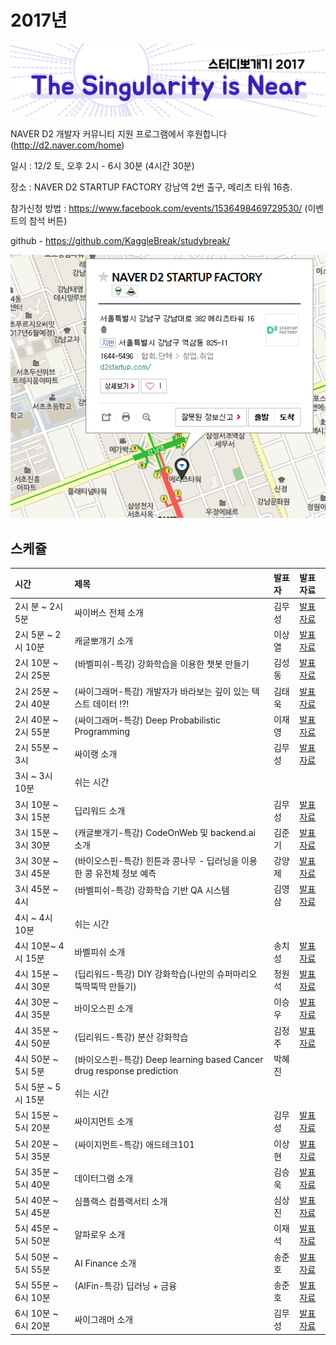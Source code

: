 # 2017년

![](img/title.png)

 NAVER D2 개발자 커뮤니티 지원 프로그램에서 후원합니다(http://d2.naver.com/home)
 
 일시 : 12/2 토, 오후 2시 - 6시 30분 (4시간 30분)
 
 장소 : NAVER D2 STARTUP FACTORY
       강남역 2번 출구, 메리츠 타워 16층.
 
 참가신청 방법 : https://www.facebook.com/events/1536498469729530/  (이벤트의 참석 버튼)
  
 github - https://github.com/KaggleBreak/studybreak/
 
![](img/d2.png)

## 스케쥴

| 시간                | 제목                                                                  | 발표자 | 발표자료 |
|:---	|:---	|:---	|:---	|
| 2시 분 ~ 2시 5분    | 싸이버스 전체 소개                                                    | 김무성 |[발표자료](https://drive.google.com/open?id=1nXSfNk7-z74zULzBZX6NKixc6KD-3lmU6Nlr_TujsHI)|
| 2시 5분 ~ 2시 10분  | 캐글뽀개기 소개                                                       | 이상열 |[발표자료](https://drive.google.com/open?id=1ry3dxJRanKvHFBeQig1KeoTdwlYg65NxTNj8okdEM1E)|
| 2시 10분 ~ 2시 25분 | (바벨피쉬-특강) 강화학습을 이용한 챗봇 만들기                         | 김성동 |[발표자료](https://drive.google.com/open?id=1eL9eg0pYOpmSrLEbcPHXdQiQfUiWEQ7_)|
| 2시 25분 ~ 2시 40분 | (싸이그래머-특강) 개발자가 바라보는 깊이 있는 텍스트 데이터 !?!       | 김태욱 |[발표자료](https://drive.google.com/open?id=15Ne9szhwy7WrohIcf9Y0G0xjlnsiCQ03)|
| 2시 40분 ~ 2시 55분 | (싸이그래머-특강) Deep Probabilistic Programming                      | 이재영 |[발표자료](https://drive.google.com/open?id=1fQhsLyQqSS8AFiTKTZyZpm6zyqilJ3Tu)|
| 2시 55분 ~ 3시      | 싸이랭 소개                                                           | 김무성 |[발표자료](https://drive.google.com/open?id=1SeD74ItdrpAuB3lWceZ5LgRrBbaCf8D6ztCAwsLr23U)|
| 3시 ~ 3시 10분      | 쉬는 시간                                                             |        |          |
| 3시 10분 ~ 3시 15분 | 딥리워드 소개                                                         | 김무성 |[발표자료](https://drive.google.com/open?id=1IHeCIW9bJpYSujl1zMlMyVh9Qht7T4fYPKRdP3pYvSA)|
| 3시 15분 ~ 3시 30분 | (캐글뽀개기-특강) CodeOnWeb 및 backend.ai 소개                        | 김준기 |[발표자료](https://drive.google.com/open?id=1qUY25XCwnp5rMoQ_8629IkOWUdYHibHe)|
| 3시 30분 ~ 3시 45분 | (바이오스핀-특강) 힌튼과 콩나무 - 딥러닝을 이용한 콩 유전체 정보 예측 | 강양제 |[발표자료](https://drive.google.com/open?id=1GDCHDvW_OZnRQMkHcFlHFUxxFMAaCN55)|
| 3시 45분 ~ 4시      | (바벨피쉬-특강) 강화학습 기반 QA 시스템                               | 김영삼 |[발표자료](https://drive.google.com/open?id=1dWM6fRufZFWQvqp2NKvqXjrfBe_68tnu)|
| 4시 ~ 4시 10분      | 쉬는 시간                                                             |        |          |
| 4시 10분~ 4시 15분  | 바벨피쉬 소개                                                         | 송치성 |[발표자료](https://drive.google.com/open?id=17_dvC26reJtbweGyM2X-QaAol5kFp1_1)  |
| 4시 15분 ~ 4시 30분 | (딥리워드-특강) DIY 강화학습(나만의 슈퍼마리오 뚝딱뚝딱 만들기)       | 정원석 |[발표자료](https://drive.google.com/open?id=1Kdgyj99Lfx4F84jf8c6-yz9yOmtQN0_TO-EfG11vkBM)|
| 4시 30분 ~ 4시 35분 | 바이오스핀 소개                                                       | 이승우 |[발표자료](https://drive.google.com/open?id=1RW8zHsX_6T6LFvHDj_6TyrSynTK8BlU3)|
| 4시 35분 ~ 4시 50분 | (딥리워드-특강) 분산 강화학습 | 김정주 |[발표자료](https://drive.google.com/open?id=1LSN12iY0bNDKmDeqlgGoswqpUqWjDgsI)|
| 4시 50분 ~ 5시 5분  | (바이오스핀-특강) Deep learning based Cancer drug response prediction | 박혜진 ||
| 5시 5분 ~ 5시 15분  | 쉬는 시간                                                             |        |          |
| 5시 15분 ~ 5시 20분 | 싸이지먼트 소개                                                       | 김무성 |[발표자료](https://drive.google.com/open?id=1r7NCOdsih4AupBNr22CLkb22VrRO62pFlMMcmSiIR0Q)|
| 5시 20분 ~ 5시 35분 | (싸이지먼트-특강) 애드테크101                                         | 이상현 |[발표자료](https://drive.google.com/open?id=1b5eEGbMN081PZiLGV1rQhvIXcnztpQ2p)|
| 5시 35분 ~ 5시 40분 | 데이터그램 소개                                                       | 김승욱 |[발표자료](https://drive.google.com/open?id=1gRFlhco6Zucbruy7RtLAeLADE0t1k4P2)|
| 5시 40분 ~ 5시 45분 | 심플랙스 컴플랙서티 소개                                              | 심상진 |[발표자료](https://drive.google.com/open?id=1KNEiNBm8IQJJpKcL43gw8y1JbueRFiwi)|
| 5시 45분 ~ 5시 50분 | 알파로우 소개                                                         | 이재석 |[발표자료](https://drive.google.com/open?id=1uwQ8KgD7065l8UCGep4ZLasAkfYFuNGK)|
| 5시 50분 ~ 5시 55분 | AI Finance 소개                                                       | 송준호 |[발표자료](https://drive.google.com/open?id=1CkS-t8EnIafM9ZD6uao29Y-XWnh_0Tr6)|
| 5시 55분 ~ 6시 10분 | (AIFin-특강) 딥러닝 + 금융                                            | 송준호 |[발표자료](https://drive.google.com/open?id=1Z8V6vMz2jW6fwxZZn_II8ozLvoZm0nZS)|
| 6시 10분 ~ 6시 20분 | 싸이그래머 소개                                                       | 김무성 |[발표자료](https://drive.google.com/open?id=1RTv1-tJJqExtuk5RhCJn2B5jo2B3pYDwVKXhNGoH16s)|
